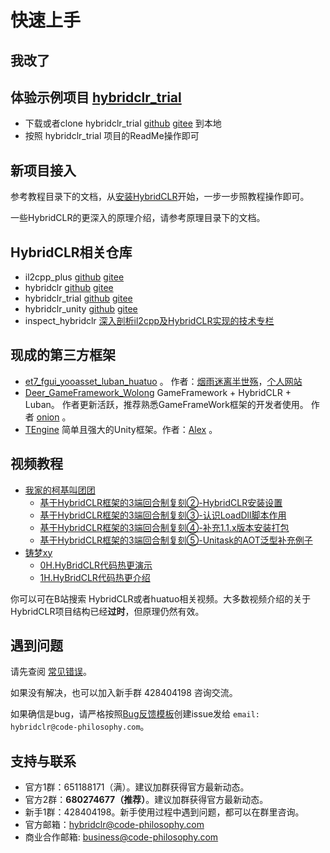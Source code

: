 # 快速上手

## 我改了

## 体验示例项目 [hybridclr_trial](https://github.com/focus-creative-games/hybridclr_trial)

- 下载或者clone hybridclr_trial [github](https://github.com/focus-creative-games/hybridclr_trial) [gitee](https://gitee.com/focus-creative-games/hybridclr) 到本地
- 按照 hybridclr_trial 项目的ReadMe操作即可

## 新项目接入

参考教程目录下的文档，从[安装HybridCLR](/hybridclr/install/)开始，一步一步照教程操作即可。

一些HybridCLR的更深入的原理介绍，请参考原理目录下的文档。

## HybridCLR相关仓库

- il2cpp_plus [github](https://github.com/focus-creative-games/il2cpp_plus) [gitee](https://gitee.com/focus-creative-games/il2cpp_plus)
- hybridclr [github](https://github.com/focus-creative-games/hybridclr) [gitee](https://gitee.com/focus-creative-games/hybridclr)
- hybridclr_trial [github](https://github.com/focus-creative-games/hybridclr_trial) [gitee](https://gitee.com/focus-creative-games/hybridclr_trial)
- hybridclr_unity [github](https://github.com/focus-creative-games/hybridclr_unity) [gitee](https://gitee.com/focus-creative-games/hybridclr_unity)
- inspect_hybridclr  [深入剖析il2cpp及HybridCLR实现的技术专栏](https://github.com/focus-creative-games/inspect_hybridclr)

## 现成的第三方框架

- [et7_fgui_yooasset_luban_huatuo](https://github.com/wqaetly/ET/tree/et7_fgui_yooasset_luban_huatuo) 。 作者：[烟雨迷离半世殇](https://github.com/wqaetly)，[个人网站](https://www.lfzxb.top/)
- [Deer_GameFramework_Wolong](https://github.com/It-Life/Deer_GameFramework_Wolong) GameFramework + HybridCLR + Luban。 作者更新活跃，推荐熟悉GameFrameWork框架的开发者使用。 作者 [onion](https://github.com/It-Life) 。
- [TEngine](https://github.com/ALEXTANGXIAO/TEngine) 简单且强大的Unity框架。作者：[Alex](https://github.com/ALEXTANGXIAO) 。

## 视频教程

- [我家的柯基叫团团](https://space.bilibili.com/403513107)
  - [基于HybridCLR框架的3端回合制复刻②-HybridCLR安装设置](https://www.bilibili.com/video/BV1q841177SZ/)
  - [基于HybridCLR框架的3端回合制复刻③-认识LoadDll脚本作用](https://www.bilibili.com/video/BV1z24y117xD/)
  - [基于HybridCLR框架的3端回合制复刻④-补充1.1.x版本安装打包](https://www.bilibili.com/video/BV1XW4y1p7yK/)
  - [基于HybridCLR框架的3端回合制复刻⑤-Unitask的AOT泛型补充例子](https://www.bilibili.com/video/BV1Wd4y1s7Bb/)
- [铸梦xy](https://space.bilibili.com/238170735)
  - [0H.HyBridCLR代码热更演示](https://www.bilibili.com/video/BV1AD4y1e756/)
  - [1H.HyBridCLR代码热更介绍](https://www.bilibili.com/video/BV1jK41197SW/)

你可以可在B站搜索 HybridCLR或者huatuo相关视频。大多数视频介绍的关于HybridCLR项目结构已经**过时**，但原理仍然有效。

## 遇到问题

请先查阅 [常见错误](/hybridclr/common_errors/)。

如果没有解决，也可以加入新手群 428404198 咨询交流。

如果确信是bug，请严格按照[Bug反馈模板](/hybridclr/bug_reporter/)创建issue发给 `email: hybridclr@code-philosophy.com`。

## 支持与联系

- 官方1群：651188171（满）。建议加群获得官方最新动态。
- 官方2群：**680274677（推荐）**。建议加群获得官方最新动态。
- 新手1群：428404198。新手使用过程中遇到问题，都可以在群里咨询。
- 官方邮箱：hybridclr@code-philosophy.com
- 商业合作邮箱: business@code-philosophy.com
